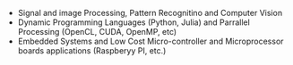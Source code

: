 ---
---

- Signal and image Processing, Pattern Recognitino and Computer Vision
- Dynamic Programming Languages (Python, Julia) and Parrallel Processing (OpenCL, CUDA, OpenMP, etc)
- Embedded Systems and Low Cost Micro-controller and Microprocessor boards applications (Raspberyy PI, etc.)